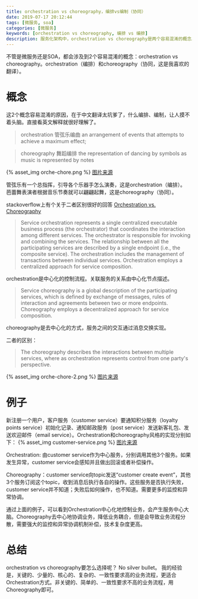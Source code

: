 ```yaml
---
title: orchestration vs choreography，编排vs编制（协同）
date: 2019-07-17 20:12:44
tags: [微服务, soa]
categories: [微服务]
keywords: [orchestration vs choreography, 编排 vs 编排]
description: 服务化架构中，orchestration vs choreography是两个容易混淆的概念。orchestration是编排，中心化地控制相关服务。choreography是协同，服务之间通过去中心化的方式交互（例如订阅某个消息topic）。
---
```


不管是微服务还是SOA，都会涉及到2个容易混淆的概念：orchestration vs choreography。orchestration（编排）和choreography（协同，这是我喜欢的翻译）。

# 概念

这2个概念容易混淆的原因，在于中文翻译太坑爹了，什么编排、编制，让人摸不着头脑。直接看英文解释就很好理解了。

>orchestration
>管弦乐编曲
>an arrangement of events that attempts to achieve a maximum effect;

>choreography
>舞蹈编排
>the representation of dancing by symbols as music is represented by notes

{% asset_img orche-chore.png %}
[图片来源](https://myalltech.wordpress.com/2017/05/12/orchestration-vs/)


管弦乐有一个总指挥，引导各个乐器手怎么演奏，这是orchestration（编排）。
芭蕾舞表演者根据音乐节奏就可以翩翩起舞，这是choreography（协同）。

stackoverflow上有个关于二者区别很好的回答 [Orchestration vs. Choreography](https://stackoverflow.com/questions/4127241/orchestration-vs-choreography)


>Service orchestration represents a single centralized executable business process (the orchestrator) that coordinates the interaction among different services. The orchestrator is responsible for invoking and combining the services.
>The relationship between all the participating services are described by a single endpoint (i.e., the composite service). The orchestration includes the management of transactions between individual services. 
>Orchestration employs a centralized approach for service composition.

orchestration是中心化的控制流程。关联服务的关系由中心化节点描述。

>Service choreography is a global description of the participating services, which is defined by exchange of messages, rules of interaction and agreements between two or more endpoints. Choreography employs a decentralized approach for service composition.

choreography是去中心化的方式，服务之间的交互通过消息交换实现。

二者的区别：
>The choreography describes the interactions between multiple services, where as orchestration represents control from one party's perspective.

{% asset_img orche-chore-2.png %}
[图片来源](https://specify.io/assets/orchestration-vs-choreography-097566bf059109c51c8a95faaf3ea77092a626c2a63bc5f06ae0a7ade4a31378.png)

# 例子

新注册一个用户，客户服务（customer service）要通知积分服务（loyalty points service）初始化记录、通知邮政服务（post service）发送新客礼包、发送欢迎邮件（email service）。Orchestration和choreography风格的实现分别如下：
{% asset_img customer-service.png %}
[图片来源](https://specify.io/assets/orchestration-vs-choreography-examples-88fe81d21b600c136f594d43421e4f9576552116c178e4fb7e7cf2b8fc5c065f.png)

Orchestration: 由customer service作为中心服务，分别调用其他3个服务。如果发生异常，customer service会感知并且做出回滚或者补偿操作。

Choreography：customer service向topic发送“customer create event”，其他3个服务订阅这个topic，收到消息后执行各自的操作。这些服务是否执行失败，customer service并不知道；失败后如何操作，也不知道。需要更多的监控和异常协调。

通过上面的例子，可以看到Orchestration中心化地控制业务，会产生服务中心大脑。Choreography去中心地协调业务，降低业务耦合，但是会导致业务流程分散，需要强大的监控和异常协调机制补偿，技术复杂度更高。

# 总结

orchestration vs choreography要怎么选择呢？
No silver bullet。
我的经验是，关键的、少量的、核心的、复杂的、一致性要求高的业务流程，更适合Orchestration方式。非关键的、简单的、一致性要求不高的业务流程，用Choreography即可。
